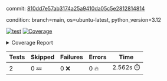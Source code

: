 commit: [810dd7e57ab3174a25a9410da05c5e2812814814](https://github.com/rcmdnk/boto3-session/tree/810dd7e57ab3174a25a9410da05c5e2812814814)

condition: branch=main, os=ubuntu-latest, python_version=3.12

[![test](https://github.com/rcmdnk/boto3-session/actions/workflows/test.yml/badge.svg)](https://github.com/rcmdnk/boto3-session/actions/runs/10153797760)
<a href="https://github.com/rcmdnk/boto3-session/blob/810dd7e57ab3174a25a9410da05c5e2812814814/README.md"><img alt="Coverage" src="https://img.shields.io/badge/Coverage-47%25-orange.svg" /></a><details><summary>Coverage Report </summary><table><tr><th>File</th><th>Stmts</th><th>Miss</th><th>Cover</th><th>Missing</th></tr><tbody><tr><td colspan="5"><b>src/boto3_session</b></td></tr><tr><td>&nbsp; &nbsp;<a href="https://github.com/rcmdnk/boto3-session/blob/810dd7e57ab3174a25a9410da05c5e2812814814/src/boto3_session/session.py">session.py</a></td><td>59</td><td>34</td><td>42%</td><td><a href="https://github.com/rcmdnk/boto3-session/blob/810dd7e57ab3174a25a9410da05c5e2812814814/src/boto3_session/session.py#L11-L14">11&ndash;14</a>, <a href="https://github.com/rcmdnk/boto3-session/blob/810dd7e57ab3174a25a9410da05c5e2812814814/src/boto3_session/session.py#L56">56</a>, <a href="https://github.com/rcmdnk/boto3-session/blob/810dd7e57ab3174a25a9410da05c5e2812814814/src/boto3_session/session.py#L64-L66">64&ndash;66</a>, <a href="https://github.com/rcmdnk/boto3-session/blob/810dd7e57ab3174a25a9410da05c5e2812814814/src/boto3_session/session.py#L69-L89">69&ndash;89</a>, <a href="https://github.com/rcmdnk/boto3-session/blob/810dd7e57ab3174a25a9410da05c5e2812814814/src/boto3_session/session.py#L92-L110">92&ndash;110</a>, <a href="https://github.com/rcmdnk/boto3-session/blob/810dd7e57ab3174a25a9410da05c5e2812814814/src/boto3_session/session.py#L113-L117">113&ndash;117</a>, <a href="https://github.com/rcmdnk/boto3-session/blob/810dd7e57ab3174a25a9410da05c5e2812814814/src/boto3_session/session.py#L120-L121">120&ndash;121</a>, <a href="https://github.com/rcmdnk/boto3-session/blob/810dd7e57ab3174a25a9410da05c5e2812814814/src/boto3_session/session.py#L124-L125">124&ndash;125</a></td></tr><tr><td><b>TOTAL</b></td><td><b>64</b></td><td><b>34</b></td><td><b>47%</b></td><td>&nbsp;</td></tr></tbody></table></details>

| Tests | Skipped | Failures | Errors | Time |
| ----- | ------- | -------- | -------- | ------------------ |
| 2 | 0 :zzz: | 0 :x: | 0 :fire: | 2.562s :stopwatch: |

